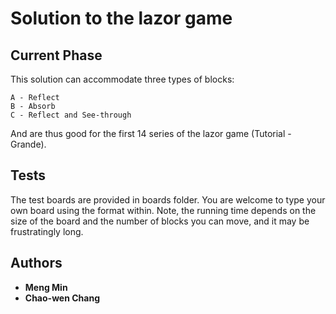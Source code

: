 # Solution to the lazor game

## Current Phase

This solution can accommodate three types of blocks:
 ```
 A - Reflect
 B - Absorb
 C - Reflect and See-through
 ```
 And are thus good for the first 14 series of the lazor game (Tutorial - Grande).

 ## Tests

 The test boards are provided in boards folder. You are welcome to type your own board
 using the format within. Note, the running time depends on the size of the board and
 the number of blocks you can move, and it may be frustratingly long.

 ## Authors

 * **Meng Min**
 * **Chao-wen Chang**
